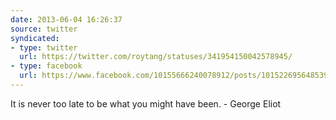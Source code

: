 ```yaml
---
date: 2013-06-04 16:26:37
source: twitter
syndicated:
- type: twitter
  url: https://twitter.com/roytang/statuses/341954150042578945/
- type: facebook
  url: https://www.facebook.com/10155666240078912/posts/10152269564853912
---
```


It is never too late to be what you might have been. - George Eliot